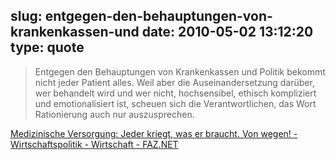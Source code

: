 slug: entgegen-den-behauptungen-von-krankenkassen-und
date: 2010-05-02 13:12:20
type: quote
---

> Entgegen den Behauptungen von Krankenkassen und Politik bekommt nicht jeder Patient alles. Weil aber die Auseinandersetzung darüber, wer behandelt wird und wer nicht, hochsensibel, ethisch kompliziert und emotionalisiert ist, scheuen sich die Verantwortlichen, das Wort Rationierung auch nur auszusprechen.

[Medizinische Versorgung: Jeder kriegt, was er braucht. Von wegen! - Wirtschaftspolitik - Wirtschaft - FAZ.NET](http://www.faz.net/s/Rub0E9EEF84AC1E4A389A8DC6C23161FE44/Doc~E911EB12F265347108AC918E6A674C54D~ATpl~Ecommon~Scontent.html)
